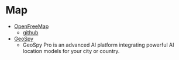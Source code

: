 # Map

- [OpenFreeMap](https://openfreemap.org/)
  - [github](https://github.com/hyperknot/openfreemap)
- [GeoSpy](https://geospy.ai/)
  - GeoSpy Pro is an advanced AI platform integrating powerful AI location models for your city or country.

